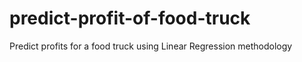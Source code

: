 # predict-profit-of-food-truck
Predict profits for a food truck using Linear Regression methodology 
